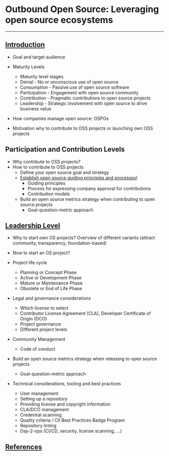 # Outbound Open Source: Leveraging open source ecosystems

---

## [Introduction](Introduction.md)

* Goal and target audience
* Maturity Levels
  * Maturity level stages
  * Denial - No or unconscious use of open source
  * Consumption - Passive use of open source software
  * Participation - Engagement with open source community
  * Contribution - Pragmatic contributions to open source projects
  * Leadership - Strategic involvement with open source to drive business value

* How companies manage open source: OSPOs

* Motivation why to contribute to OSS projects or launching own OSS projects

## Participation and Contribution Levels

* Why contribute to OSS projects?
* How to contribute to OSS projects
  * Define your open source goal and strategy
  * [Establish open source guiding principles and processes](Contributions-to-existing-projects.md))
    * Guiding principles
    * Process for expressing company approval for contributions
    * Contribution models
  * Build an open source metrics strategy when contributing to open source projects
    * Goal-question-metric approach

## [Leadership Level](starting-oss-projects.md)

* Why to start own OS projects? Overview of different variants (attract community, transparency, foundation-based)
* Now to start an OS project?

* Project life cycle
  * Planning or Concept Phase
  * Active or Development Phase
  * Mature or Maintenance Phase
  * Obsolete or End of Life Phase

* Legal and governance considerations
  * Which license to select
  * Contributor License Agreement (CLA), Developer Certificate of Origin (DCO)
  * Project governance
  * Different project levels

* Community Management
  * Code of conduct

* Build an open source metrics strategy when releasing to open source projects
  * Goal-question-metric approach

* Technical considerations, tooling and best practices
  * User management
  * Setting up a repository
  * Providing license and copyright information
  * CLA/DCO management
  * Credential scanning
  * Quality criteria / CII Best Practices Badge Program
  * Repository linting
  * Day-2-ops (CI/CD, security, license scanning, …)

## [References](references.md)
